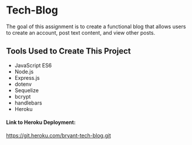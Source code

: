 # Tech-Blog
The goal of this assignment is to create a functional blog that allows users to create an account, post text content, and view other posts. 

## Tools Used to Create This Project
- JavaScript ES6
- Node.js
- Express.js
- dotenv
- Sequelize 
- bcrypt 
- handlebars 
- Heroku 
#### Link to Heroku Deployment: 
https://git.heroku.com/bryant-tech-blog.git
